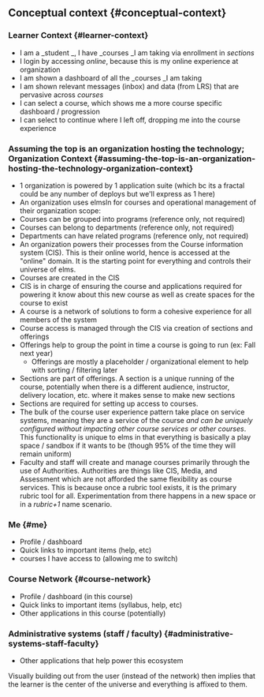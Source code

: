 ## Conceptual context {#conceptual-context}

### Learner Context {#learner-context}

* I am a _student _, I have _courses _I am taking via enrollment in _sections_
* I login by accessing _online_, because this is my online experience at organization
* I am shown a dashboard of all the _courses _I am taking
* I am shown relevant messages \(inbox\) and data \(from LRS\) that are pervasive across _courses_
* I can select a course, which shows me a more course specific dashboard / progression
* I can select to continue where I left off, dropping me into the course experience

### Assuming the top is an organization hosting the technology; Organization Context {#assuming-the-top-is-an-organization-hosting-the-technology-organization-context}

* 1 organization is powered by 1 application suite \(which bc its a fractal could be any number of deploys but we'll express as 1 here\)
* An organization uses elmsln for courses and operational management of their organization scope:
* Courses can be grouped into programs \(reference only, not required\)
* Courses can belong to departments \(reference only, not required\)
* Departments can have related programs \(reference only, not required\)
* An organization powers their processes from the Course information system \(CIS\). This is their online world, hence is accessed at the "online" domain. It is the starting point for everything and controls their universe of elms.
* Courses are created in the CIS
* CIS is in charge of ensuring the course and applications required for powering it know about this new course as well as create spaces for the course to exist
* A course is a network of solutions to form a cohesive experience for all members of the system
* Course access is managed through the CIS via creation of sections and offerings
* Offerings help to group the point in time a course is going to run \(ex: Fall next year\)
  * Offerings are mostly a placeholder / organizational element to help with sorting / filtering later
* Sections are part of offerings. A section is a unique running of the course, potentially when there is a different audience, instructor, delivery location, etc. where it makes sense to make new sections
* Sections are required for setting up access to courses.
* The bulk of the course user experience pattern take place on service systems, meaning they are a service of the course
  _and can be uniquely configured without impacting other course services or other courses_. This functionality is unique to elms in that everything is basically a play space / sandbox if it wants to be \(though 95% of the time they will remain uniform\)
* Faculty and staff will create and manage courses primarily through the use of Authorities. Authorities are things like CIS, Media, and Assessment which are not afforded the same flexibility as course services. This is because once a rubric tool exists, it is the primary rubric tool for all. Experimentation from there happens in a new space or in a
  _rubric+1_
  name scenario.

### Me {#me}

* Profile / dashboard
* Quick links to important items \(help, etc\)
* courses I have access to \(allowing me to switch\)

### Course Network {#course-network}

* Profile / dashboard \(in this course\)
* Quick links to important items \(syllabus, help, etc\)
* Other applications in this course \(potentially\)

### Administrative systems \(staff / faculty\) {#administrative-systems-staff-faculty}

* Other applications that help power this ecosystem

Visually building out from the user \(instead of the network\) then implies that the learner is the center of the universe and everything is affixed to them.

